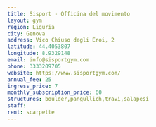```yaml
---
title: Sisport - Officina del movimento
layout: gym
region: Liguria
city: Genova
address: Vico Chiuso degli Eroi, 2
latitude: 44.4053807
longitude: 8.9329148
email: info@sisportgym.com
phone: 3333209705
website: https://www.sisportgym.com/
annual_fee: 25
ingress_price: 7
monthly_subscription_price: 60
structures: boulder,pangullich,travi,salapesi
staff: 
rent: scarpette
---
```


